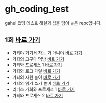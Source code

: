 
# gh_coding_test
gahui 코딩 테스트 해설과 팁을 담아 놓은 repo입니다.

## 1회 [바로 가기](https://www.acmicpc.net/category/detail/2546)
* 가희야 거기서 자는 거 아니야  [바로 가기](https://www.acmicpc.net/problem/21771)
* 가희의 고구마 먹방  [바로 가기](https://www.acmicpc.net/problem/21772)
* 가희와 프로세스 1  [바로 가기](https://www.acmicpc.net/problem/21773)
* 가희와 로그 파일  [바로 가기](https://www.acmicpc.net/problem/21774)
* 가희의 자원 놀이  [바로 가기](https://www.acmicpc.net/problem/21775)
* 가희와 읽기 쓰기 놀이  [바로 가기](https://www.acmicpc.net/problem/21776)
* 리버스 가희와 프로세스 1  [바로 가기](https://www.acmicpc.net/problem/21777) 
* 가희와 프로세스 2  [바로 가기](https://www.acmicpc.net/problem/21778)